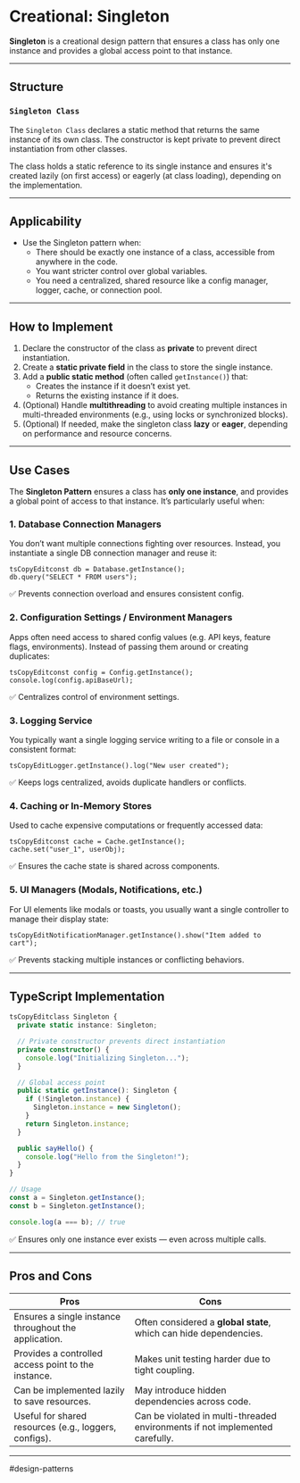 # Creational: Singleton

**Singleton** is a creational design pattern that ensures a class has only one instance and provides a global access point to that instance.

---
## Structure

### `Singleton Class`

The `Singleton Class` declares a static method that returns the same instance of its own class. The constructor is kept private to prevent direct instantiation from other classes.

The class holds a static reference to its single instance and ensures it's created lazily (on first access) or eagerly (at class loading), depending on the implementation.

---
## Applicability

* Use the Singleton pattern when:
  * There should be exactly one instance of a class, accessible from anywhere in the code.
  * You want stricter control over global variables.
  * You need a centralized, shared resource like a config manager, logger, cache, or connection pool.

---
## How to Implement

1. Declare the constructor of the class as **private** to prevent direct instantiation.
2. Create a **static private field** in the class to store the single instance.
3. Add a **public static method** (often called `getInstance()`) that:
   * Creates the instance if it doesn’t exist yet.
   * Returns the existing instance if it does.
4. (Optional) Handle **multithreading** to avoid creating multiple instances in multi-threaded environments (e.g., using locks or synchronized blocks).
5. (Optional) If needed, make the singleton class **lazy** or **eager**, depending on performance and resource concerns.

---
## Use Cases

The **Singleton Pattern** ensures a class has **only one instance**, and provides a global point of access to that instance. It’s particularly useful when:

### 1. **Database Connection Managers**

You don’t want multiple connections fighting over resources. Instead, you instantiate a single DB connection manager and reuse it:

```
tsCopyEditconst db = Database.getInstance();
db.query("SELECT * FROM users");
```

✅ Prevents connection overload and ensures consistent config.

### 2. **Configuration Settings / Environment Managers**

Apps often need access to shared config values (e.g. API keys, feature flags, environments). Instead of passing them around or creating duplicates:

```
tsCopyEditconst config = Config.getInstance();
console.log(config.apiBaseUrl);
```

✅ Centralizes control of environment settings.

### 3. **Logging Service**

You typically want a single logging service writing to a file or console in a consistent format:

```
tsCopyEditLogger.getInstance().log("New user created");
```

✅ Keeps logs centralized, avoids duplicate handlers or conflicts.

### 4. **Caching or In-Memory Stores**

Used to cache expensive computations or frequently accessed data:

```
tsCopyEditconst cache = Cache.getInstance();
cache.set("user_1", userObj);
```

✅ Ensures the cache state is shared across components.

### 5. **UI Managers (Modals, Notifications, etc.)**

For UI elements like modals or toasts, you usually want a single controller to manage their display state:

```
tsCopyEditNotificationManager.getInstance().show("Item added to cart");
```

✅ Prevents stacking multiple instances or conflicting behaviors.

---
## TypeScript Implementation

```ts
tsCopyEditclass Singleton {
  private static instance: Singleton;

  // Private constructor prevents direct instantiation
  private constructor() {
    console.log("Initializing Singleton...");
  }

  // Global access point
  public static getInstance(): Singleton {
    if (!Singleton.instance) {
      Singleton.instance = new Singleton();
    }
    return Singleton.instance;
  }

  public sayHello() {
    console.log("Hello from the Singleton!");
  }
}

// Usage
const a = Singleton.getInstance();
const b = Singleton.getInstance();

console.log(a === b); // true
```

✅ Ensures only one instance ever exists — even across multiple calls.

---
## Pros and Cons

| Pros | Cons |
|---|---|
| Ensures a single instance throughout the application. | Often considered a **global state**, which can hide dependencies. | 
| Provides a controlled access point to the instance. | Makes unit testing harder due to tight coupling. |
| Can be implemented lazily to save resources. | May introduce hidden dependencies across code. |
| Useful for shared resources (e.g., loggers, configs). | Can be violated in multi-threaded environments if not implemented carefully. |

---

#design-patterns
